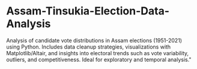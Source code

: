 # Assam-Tinsukia-Election-Data-Analysis
Analysis of candidate vote distributions in Assam elections (1951-2021) using Python. Includes data cleanup strategies, visualizations with Matplotlib/Altair, and insights into electoral trends such as vote variability, outliers, and competitiveness. Ideal for exploratory and temporal analysis."
